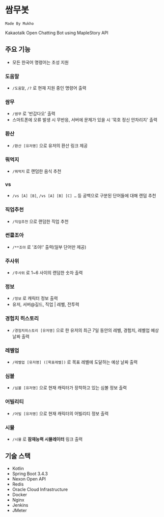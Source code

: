 # 쌈무봇

`Made By Mukho`

Kakaotalk Open Chatting Bot using MapleStory API

## 주요 기능

- 모든 한국어 명령어는 초성 지원

### 도움말

- `/도움말`, `/?` 로 현재 지원 중인 명령어 출력

### 쌈무

- `/쌈무` 로 '반갑다오' 출력
- 스마트폰에 오류 발생 시 무반응, 서버에 문제가 있을 시 '묵호 정신 안차리지' 출력

### 환산

- `/환산 [유저명]` 으로 유저의 환산 링크 제공

### 뭐먹지

- `/뭐먹지` 로 랜덤한 음식 추천

### vs

- `/vs [A] [B]`, `/vs [A] [B] [C] …` 등 공백으로 구분된 단어들에 대해 랜덤 추천

### 직업추천

- `/직업추천` 으로 랜덤한 직업 추천

### 썬콜조아

- `/**조아` 로 '조아!' 출력(일부 단어만 제공)

### 주사위

- `/주사위` 로 1~6 사이의 랜덤한 숫자 출력

### 정보

- `/정보` 로 캐릭터 정보 출력
- 유저, 서버@길드, 직업 | 레벨, 전투력

### 경험치 히스토리

- `/경험치히스토리 [유저명]` 으로 한 유저의 최근 7일 동안의 레벨, 경험치, 레벨업 예상 날짜 출력

### 레벨업

- `/레벨업 [유저명] ([목표레벨])` 로 목표 레벨에 도달하는 예상 날짜 출력

### 심볼

- `/심볼 [유저명]` 으로 현재 캐릭터가 장착하고 있는 심볼 정보 출력

### 어빌리티

- `/어빌 [유저명]` 으로 현재 캐릭터의 어빌리티 정보 출력

### 시뮬

- `/시뮬` 로 **잠재능력 시뮬레이터** 링크 출력

## 기술 스택

- Kotlin
- Spring Boot 3.4.3
- Nexon Open API
- Redis
- Oracle Cloud Infrastructure
- Docker
- Nginx
- Jenkins
- JMeter
